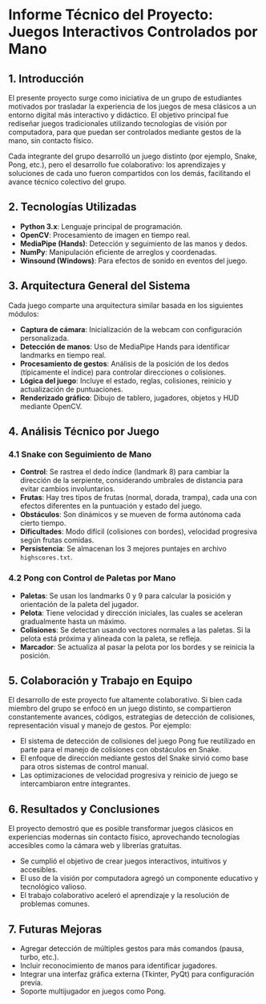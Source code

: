# Informe Técnico del Proyecto: Juegos Interactivos Controlados por Mano

## 1. Introducción

El presente proyecto surge como iniciativa de un grupo de estudiantes motivados por trasladar la experiencia de los juegos de mesa clásicos a un entorno digital más interactivo y didáctico. El objetivo principal fue rediseñar juegos tradicionales utilizando tecnologías de visión por computadora, para que puedan ser controlados mediante gestos de la mano, sin contacto físico.

Cada integrante del grupo desarrolló un juego distinto (por ejemplo, Snake, Pong, etc.), pero el desarrollo fue colaborativo: los aprendizajes y soluciones de cada uno fueron compartidos con los demás, facilitando el avance técnico colectivo del grupo.

## 2. Tecnologías Utilizadas

- **Python 3.x**: Lenguaje principal de programación.
- **OpenCV**: Procesamiento de imagen en tiempo real.
- **MediaPipe (Hands)**: Detección y seguimiento de las manos y dedos.
- **NumPy**: Manipulación eficiente de arreglos y coordenadas.
- **Winsound (Windows)**: Para efectos de sonido en eventos del juego.

## 3. Arquitectura General del Sistema

Cada juego comparte una arquitectura similar basada en los siguientes módulos:

- **Captura de cámara**: Inicialización de la webcam con configuración personalizada.
- **Detección de manos**: Uso de MediaPipe Hands para identificar landmarks en tiempo real.
- **Procesamiento de gestos**: Análisis de la posición de los dedos (típicamente el índice) para controlar direcciones o colisiones.
- **Lógica del juego**: Incluye el estado, reglas, colisiones, reinicio y actualización de puntuaciones.
- **Renderizado gráfico**: Dibujo de tablero, jugadores, objetos y HUD mediante OpenCV.

## 4. Análisis Técnico por Juego

### 4.1 Snake con Seguimiento de Mano

- **Control**: Se rastrea el dedo índice (landmark 8) para cambiar la dirección de la serpiente, considerando umbrales de distancia para evitar cambios involuntarios.
- **Frutas**: Hay tres tipos de frutas (normal, dorada, trampa), cada una con efectos diferentes en la puntuación y estado del juego.
- **Obstáculos**: Son dinámicos y se mueven de forma autónoma cada cierto tiempo.
- **Dificultades**: Modo difícil (colisiones con bordes), velocidad progresiva según frutas comidas.
- **Persistencia**: Se almacenan los 3 mejores puntajes en archivo `highscores.txt`.

### 4.2 Pong con Control de Paletas por Mano

- **Paletas**: Se usan los landmarks 0 y 9 para calcular la posición y orientación de la paleta del jugador.
- **Pelota**: Tiene velocidad y dirección iniciales, las cuales se aceleran gradualmente hasta un máximo.
- **Colisiones**: Se detectan usando vectores normales a las paletas. Si la pelota está próxima y alineada con la paleta, se refleja.
- **Marcador**: Se actualiza al pasar la pelota por los bordes y se reinicia la posición.

## 5. Colaboración y Trabajo en Equipo

El desarrollo de este proyecto fue altamente colaborativo. Si bien cada miembro del grupo se enfocó en un juego distinto, se compartieron constantemente avances, códigos, estrategias de detección de colisiones, representación visual y manejo de gestos. Por ejemplo:

- El sistema de detección de colisiones del juego Pong fue reutilizado en parte para el manejo de colisiones con obstáculos en Snake.
- El enfoque de dirección mediante gestos del Snake sirvió como base para otros sistemas de control manual.
- Las optimizaciones de velocidad progresiva y reinicio de juego se intercambiaron entre integrantes.

## 6. Resultados y Conclusiones

El proyecto demostró que es posible transformar juegos clásicos en experiencias modernas sin contacto físico, aprovechando tecnologías accesibles como la cámara web y librerías gratuitas.

- Se cumplió el objetivo de crear juegos interactivos, intuitivos y accesibles.
- El uso de la visión por computadora agregó un componente educativo y tecnológico valioso.
- El trabajo colaborativo aceleró el aprendizaje y la resolución de problemas comunes.

## 7. Futuras Mejoras

- Agregar detección de múltiples gestos para más comandos (pausa, turbo, etc.).
- Incluir reconocimiento de manos para identificar jugadores.
- Integrar una interfaz gráfica externa (Tkinter, PyQt) para configuración previa.
- Soporte multijugador en juegos como Pong.